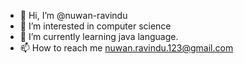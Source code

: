 - 👋 Hi, I’m @nuwan-ravindu
- 👀 I’m interested in computer science
- 🌱 I’m currently learning java language.
- 📫 How to reach me nuwan.ravindu.123@gmail.com

<!---
nuwan-ravindu/nuwan-ravindu is a ✨ special ✨ repository because its `README.md` (this file) appears on your GitHub profile.
You can click the Preview link to take a look at your changes.
--->

